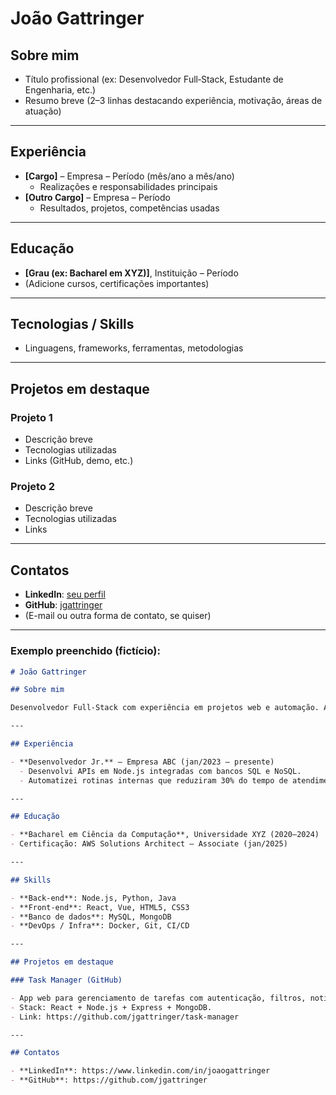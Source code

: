 # João Gattringer

## Sobre mim

- Título profissional (ex: Desenvolvedor Full‑Stack, Estudante de Engenharia, etc.)
- Resumo breve (2–3 linhas destacando experiência, motivação, áreas de atuação)

---

## Experiência

- **[Cargo]** – Empresa – Período (mês/ano a mês/ano)
  - Realizações e responsabilidades principais
- **[Outro Cargo]** – Empresa – Período
  - Resultados, projetos, competências usadas

---

## Educação

- **[Grau (ex: Bacharel em XYZ)]**, Instituição – Período
- (Adicione cursos, certificações importantes)

---

## Tecnologias / Skills

- Linguagens, frameworks, ferramentas, metodologias

---

## Projetos em destaque

### Projeto 1

- Descrição breve
- Tecnologias utilizadas
- Links (GitHub, demo, etc.)

### Projeto 2

- Descrição breve
- Tecnologias utilizadas
- Links

---

## Contatos

- **LinkedIn**: [seu perfil](https://www.linkedin.com/in/joaogattringer)
- **GitHub**: [jgattringer](https://github.com/jgattringer)
- (E-mail ou outra forma de contato, se quiser)

---

### Exemplo preenchido (**fictício**):

```markdown
# João Gattringer

## Sobre mim

Desenvolvedor Full‑Stack com experiência em projetos web e automação. Apaixonado por comunidades open‑source e metodologias ágeis.

---

## Experiência

- **Desenvolvedor Jr.** – Empresa ABC (jan/2023 – presente)
  - Desenvolvi APIs em Node.js integradas com bancos SQL e NoSQL.
  - Automatizei rotinas internas que reduziram 30% do tempo de atendimento.

---

## Educação

- **Bacharel em Ciência da Computação**, Universidade XYZ (2020–2024)
- Certificação: AWS Solutions Architect – Associate (jan/2025)

---

## Skills

- **Back‑end**: Node.js, Python, Java
- **Front‑end**: React, Vue, HTML5, CSS3
- **Banco de dados**: MySQL, MongoDB
- **DevOps / Infra**: Docker, Git, CI/CD

---

## Projetos em destaque

### Task Manager (GitHub)

- App web para gerenciamento de tarefas com autenticação, filtros, notificações por e-mail.
- Stack: React + Node.js + Express + MongoDB.
- Link: https://github.com/jgattringer/task-manager

---

## Contatos

- **LinkedIn**: https://www.linkedin.com/in/joaogattringer
- **GitHub**: https://github.com/jgattringer
```
